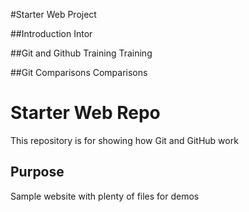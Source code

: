 
#Starter Web Project

##Introduction
Intor

##Git and Github Training
Training

##Git Comparisons
Comparisons

# Starter Web Repo

This repository is for showing how Git and GitHub work

## Purpose

Sample website with plenty of files for demos